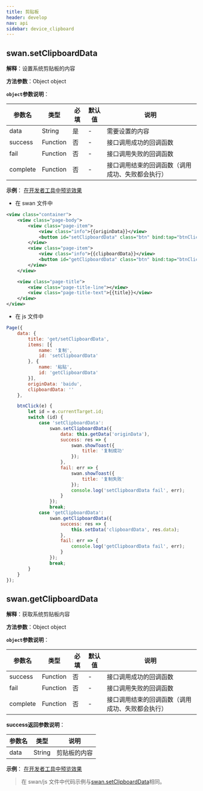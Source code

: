 ```yaml
---
title: 剪贴板
header: develop
nav: api
sidebar: device_clipboard
---
```


## swan.setClipboardData

**解释**：设置系统剪贴板的内容

**方法参数**：Object object

**`object`参数说明**：

|参数名 |类型  |必填 | 默认值 |说明|
|---- | ---- | ---- | ----|----|
|data  |  String  |是  |-| 需要设置的内容|
|success |Function  |  否  |-| 接口调用成功的回调函数|
|fail  | Function  |  否  |-| 接口调用失败的回调函数|
|complete   | Function   | 否  |-| 接口调用结束的回调函数（调用成功、失败都会执行）|

**示例**：
<a href="swanide://fragment/c5247cd3304dad6516034d18954e9e6d1560169209065" title="在开发者工具中预览效果" target="_self">在开发者工具中预览效果</a>

* 在 swan 文件中

```xml
<view class="container">
    <view class="page-body">
        <view class="page-item">
            <view class="info">{{originData}}</view>
            <button id="setClipboardData" class="btn" bind:tap="btnClick" type="primary" hover-stop-propagation="true">复制</button>
        </view>
        <view class="page-item">
            <view class="info">{{clipboardData}}</view>
            <button id="getClipboardData" class="btn" bind:tap="btnClick" type="primary" hover-stop-propagation="true">粘贴</button>
        </view>
    </view>

    <view class="page-title">
        <view class="page-title-line"></view>
        <view class="page-title-text">{{title}}</view>
    </view>
</view>
```

* 在 js 文件中

```js
Page({
    data: {
        title: 'get/setClipboardData',
        items: [{
            name: '复制',
            id: 'setClipboardData'
        }, {
            name: '粘贴',
            id: 'getClipboardData'
        }],
        originData: 'baidu',
        clipboardData: ''
    },

    btnClick(e) {
        let id = e.currentTarget.id;
        switch (id) {
            case 'setClipboardData':
                swan.setClipboardData({
                    data: this.getData('originData'),
                    success: res => {
                        swan.showToast({
                            title: '复制成功'
                        });
                    },
                    fail: err => {
                        swan.showToast({
                            title: '复制失败'
                        });
                        console.log('setClipboardData fail', err);
                    }
                });
                break;
            case 'getClipboardData':
                swan.getClipboardData({
                    success: res => {
                        this.setData('clipboardData', res.data);
                    },
                    fail: err => {
                        console.log('getClipboardData fail', err);
                    }
                });
                break;
        }
    }
});
```


## swan.getClipboardData

**解释**：获取系统剪贴板内容

**方法参数**：Object object

**`object`参数说明**：

|参数名 |类型  |必填 | 默认值 |说明|
|---- | ---- | ---- | ----|----|
|success |Function |   否 |-|  接口调用成功的回调函数|
|fail  |  Function |   否 | -| 接口调用失败的回调函数|
|complete  |  Function |   否  |-| 接口调用结束的回调函数（调用成功、失败都会执行）|

**success返回参数说明**：

|参数名 |类型  |说明|
|---- | ---- | ---- |
|data   | String | 剪贴板的内容|

**示例**：
<a href="swanide://fragment/f931552b616c92a0c7f4e3ad721b99131560169348430" title="在开发者工具中预览效果" target="_self">在开发者工具中预览效果</a>

>在 swan/js 文件中代码示例与[swan.setClipboardData](https://smartprogram.baidu.com/docs/develop/api/device_clipboard/#swan-setClipboardData/)相同。
